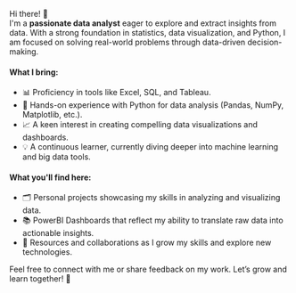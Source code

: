 Hi there! 👋  
I'm a **passionate data analyst** eager to explore and extract insights from data. With a strong foundation in statistics, data visualization, and Python,
I am focused on solving real-world problems through data-driven decision-making.  

#### What I bring:  
- 📊 Proficiency in tools like Excel, SQL, and Tableau.  
- 🐍 Hands-on experience with Python for data analysis (Pandas, NumPy, Matplotlib, etc.).  
- 📈 A keen interest in creating compelling data visualizations and dashboards.  
- 💡 A continuous learner, currently diving deeper into machine learning and big data tools.  

#### What you'll find here:  
- 🗂️ Personal projects showcasing my skills in analyzing and visualizing data.  
- 📚 PowerBI Dashboards that reflect my ability to translate raw data into actionable insights.  
- 🌱 Resources and collaborations as I grow my skills and explore new technologies.  

Feel free to connect with me or share feedback on my work. Let’s grow and learn together! 🚀  

